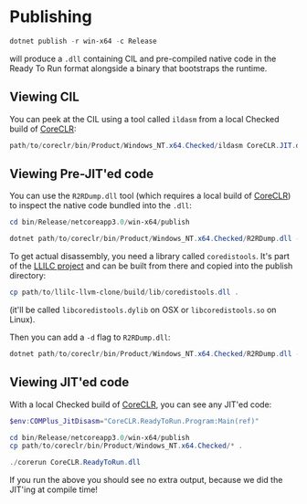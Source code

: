 # Publishing

```powershell
dotnet publish -r win-x64 -c Release
```

will produce a `.dll` containing CIL and pre-compiled native code in the Ready To Run format alongside a binary that bootstraps the runtime.

## Viewing CIL

You can peek at the CIL using a tool called `ildasm` from a local Checked build of [CoreCLR](https://github.com/dotnet/coreclr):

```powershell
path/to/coreclr/bin/Product/Windows_NT.x64.Checked/ildasm CoreCLR.JIT.dll
```

## Viewing Pre-JIT'ed code

You can use the `R2RDump.dll` tool (which requires a local build of [CoreCLR](https://github.com/dotnet/coreclr)) to inspect the native code bundled into the `.dll`:

```powershell
cd bin/Release/netcoreapp3.0/win-x64/publish

dotnet path/to/coreclr/bin/Product/Windows_NT.x64.Checked/R2RDump.dll --in CoreCLR.ReadyToRun.dll
```

To get actual disassembly, you need a library called `coredistools`. It's part of the [LLILC project](https://github.com/dotnet/llilc) and can be built from there and copied into the publish directory:

```powershell
cp path/to/llilc-llvm-clone/build/lib/coredistools.dll . 
```

(it'll be called `libcoredistools.dylib` on OSX or `libcoredistools.so` on Linux).

Then you can add a `-d` flag to `R2RDump.dll`:

```powershell
dotnet path/to/coreclr/bin/Product/Windows_NT.x64.Checked/R2RDump.dll --in CoreCLR.ReadyToRun.dll -d
```

## Viewing JIT'ed code

With a local Checked build of [CoreCLR](https://github.com/dotnet/coreclr), you can see any JIT'ed code:

```powershell
$env:COMPlus_JitDisasm="CoreCLR.ReadyToRun.Program:Main(ref)"
```

```powershell
cd bin/Release/netcoreapp3.0/win-x64/publish
cp path/to/coreclr/bin/Product/Windows_NT.x64.Checked/* .

./corerun CoreCLR.ReadyToRun.dll
```

If you run the above you should see no extra output, because we did the JIT'ing at compile time!

